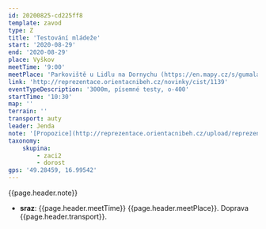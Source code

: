 ```yaml
---
id: 20200825-cd225ff8
template: zavod
type: Z
title: 'Testování mládeže'
start: '2020-08-29'
end: '2020-08-29'
place: Vyškov
meetTime: '9:00'
meetPlace: 'Parkoviště u Lidlu na Dornychu (https://en.mapy.cz/s/gumaladuge)'
link: 'http://reprezentace.orientacnibeh.cz/novinky/cist/1139'
eventTypeDescription: '3000m, písemné testy, o-400'
startTime: '10:30'
map: ''
terrain: ''
transport: auty
leader: Jenda
note: '[Propozice](http://reprezentace.orientacnibeh.cz/upload/reprezentace/VD/2020/STM%2020/STM20_vyskov.pdf)'
taxonomy:
    skupina:
        - zaci2
        - dorost
gps: '49.28459, 16.99542'
---
```


{{page.header.note}}
* **sraz**: {{page.header.meetTime}} {{page.header.meetPlace}}. Doprava {{page.header.transport}}.
